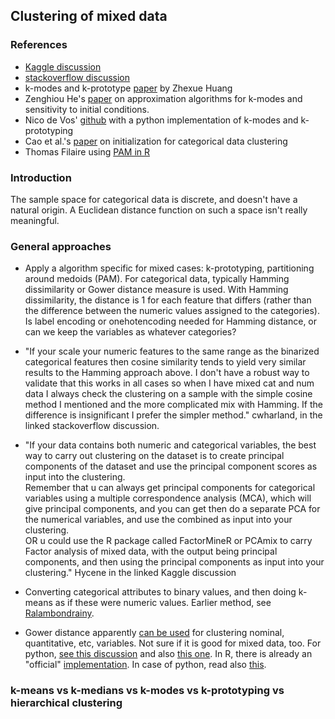## Clustering of mixed data

### References

- [Kaggle discussion](https://www.kaggle.com/general/19741)
- [stackoverflow discussion](https://datascience.stackexchange.com/questions/22/k-means-clustering-for-mixed-numeric-and-categorical-data)
- k-modes and k-prototype [paper](https://pdfs.semanticscholar.org/d42b/b5ad2d03be6d8fefa63d25d02c0711d19728.pdf) by Zhexue Huang
- Zenghiou He's [paper](https://arxiv.org/ftp/cs/papers/0603/0603120.pdf) on approximation algorithms for k-modes and sensitivity to initial conditions.
- Nico de Vos' [github](https://github.com/nicodv/kmodes) with a python implementation of k-modes and k-prototyping 
- Cao et al.'s [paper](http://citeseerx.ist.psu.edu/viewdoc/download?doi=10.1.1.474.8181&rep=rep1&type=pdf) on initialization for categorical data clustering  
- Thomas Filaire using [PAM in R](https://towardsdatascience.com/clustering-on-mixed-type-data-8bbd0a2569c3)

### Introduction

The sample space for categorical data is discrete, and doesn't have a natural origin. A Euclidean distance function on such a space isn't really meaningful.

### General approaches

- Apply a algorithm specific for mixed cases: k-prototyping, partitioning around medoids (PAM).
For categorical data, typically Hamming dissimilarity or Gower distance measure is used. With Hamming dissimilarity, the distance is 1 for each feature that differs (rather than the difference between the numeric values assigned to the categories). Is label encoding or onehotencoding needed for Hamming distance, or can we keep the variables as whatever categories?

- "If your scale your numeric features to the same range as the binarized categorical features then cosine similarity tends to yield very similar results to the Hamming approach above. I don't have a robust way to validate that this works in all cases so when I have mixed cat and num data I always check the clustering on a sample with the simple cosine method I mentioned and the more complicated mix with Hamming. If the difference is insignificant I prefer the simpler method." cwharland, in the linked stackoverflow discussion.

- "If your data contains both numeric and categorical variables, the best way to carry out clustering on the dataset is to create principal components of the dataset and use the principal component scores as input into the clustering.<br>
Remember that u can always get principal components for categorical variables using a multiple correspondence analysis (MCA), which will give principal components, and you can get then do a separate PCA for the numerical variables, and use the combined as input into your clustering.<br>
OR u could use the R package called FactorMineR or PCAmix to carry Factor analysis of mixed data, with the output being principal components, and then using the principal components as input into your clustering." Hycene in the linked Kaggle discussion

- Converting categorical attributes to binary values, and then doing k-means as if these were numeric values. Earlier method, see [Ralambondrainy](https://www.sciencedirect.com/science/article/abs/pii/016786559500075R).

- Gower distance apparently [can be used](https://stats.stackexchange.com/questions/15287/hierarchical-clustering-with-mixed-type-data-what-distance-similarity-to-use) for clustering nominal, quantitative, etc, variables. Not sure if it is good for mixed data, too. For python, [see this discussion](https://stackoverflow.com/questions/26387662/python-equivalent-of-daisy-in-the-cluster-package-of-r) and also [this one](https://github.com/scikit-learn/scikit-learn/issues/5884). In R, there is already an "official" [implementation](https://stats.stackexchange.com/questions/15287/hierarchical-clustering-with-mixed-type-data-what-distance-similarity-to-use). In case of python, read also [this](https://stackoverflow.com/questions/18952587/use-distance-matrix-in-scipy-cluster-hierarchy-linkage).

### k-means vs k-medians vs k-modes vs k-prototyping vs hierarchical clustering


